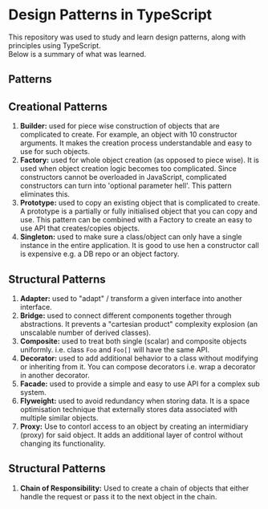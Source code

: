 # Design Patterns in TypeScript
This repository was used to study and learn design patterns, along with principles using TypeScript.  
Below is a summary of what was learned.

## Patterns
## Creational Patterns
1. **Builder:** used for piece wise construction of objects that are complicated to create. For example, an object with 10 constructor arguments. It makes the creation process understandable and easy to use for such objects.
2. **Factory:** used for whole object creation (as opposed to piece wise). It is used when object creation logic becomes too complicated. Since constructors cannot be overloaded in JavaScript, complicated constructors can turn into 'optional parameter hell'. This pattern eliminates this.
3. **Prototype:** used to copy an existing object that is complicated to create. A prototype is a partially or fully initialised object that you can copy and use. This pattern can be combined with a Factory to create an easy to use API that creates/copies objects.
4. **Singleton:** used to make sure a class/object can only have a single instance in the entire application. It is good to use hen a constructor call is expensive e.g. a DB repo or an object factory.

## Structural Patterns
1. **Adapter:** used to "adapt" / transform a given interface into another interface.
2. **Bridge:** used to connect different components together through abstractions. It prevents a "cartesian product" complexity explosion (an unscalable number of derived classes).
3. **Composite:** used to treat both single (scalar) and composite objects uniformly. i.e. class `Foo` and `Foo[]` will have the same API.
4. **Decorator:** used to add additional behavior to a class without modifying or inheriting from it. You can compose decorators i.e. wrap a decorator in another decorator.
5. **Facade:** used to provide a simple and easy to use API for a complex sub system.
6. **Flyweight:** used to avoid redundancy when storing data. It is a space optimisation technique that externally stores data associated with multiple similar objects.
7. **Proxy:** Use to contorl access to an object by creating an intermidiary (proxy) for said object. It adds an additional layer of control without changing its functionality.

## Structural Patterns
1. **Chain of Responsibility:** Used to create a chain of objects that either handle the request or pass it to the next object in the chain.



